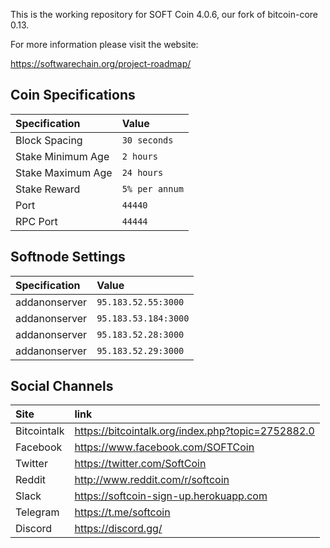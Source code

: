 This is the working repository for SOFT Coin 4.0.6, our fork of bitcoin-core 0.13.

For more information please visit the website:

https://softwarechain.org/project-roadmap/

## Coin Specifications

| Specification | Value |
|:-----------|:-----------|
| Block Spacing | `30 seconds` |
| Stake Minimum Age | `2 hours` |
| Stake Maximum Age | `24 hours` |
| Stake Reward | `5% per annum` |
| Port | `44440` |
| RPC Port | `44444` |

## Softnode Settings

| Specification | Value |
|:-----------|:-----------|
| addanonserver | `95.183.52.55:3000` |
| addanonserver | `95.183.53.184:3000` |
| addanonserver | `95.183.52.28:3000` |
| addanonserver | `95.183.52.29:3000` |

## Social Channels

| Site | link |
|:-----------|:-----------|
| Bitcointalk | https://bitcointalk.org/index.php?topic=2752882.0 |
| Facebook | https://www.facebook.com/SOFTCoin |
| Twitter | https://twitter.com/SoftCoin |
| Reddit | http://www.reddit.com/r/softcoin |
| Slack | https://softcoin-sign-up.herokuapp.com |
| Telegram | https://t.me/softcoin |
| Discord | https://discord.gg/ |
